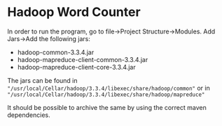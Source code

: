 # Hadoop Word Counter

In order to run the program, go to file->Project Structure->Modules. Add Jars->Add the following jars:
* hadoop-common-3.3.4.jar
* hadoop-mapreduce-client-common-3.3.4.jar
* hadoop-mapreduce-client-core-3.3.4.jar

The jars can be found in ```"/usr/local/Cellar/hadoop/3.3.4/libexec/share/hadoop/common"``` or in ```"/usr/local/Cellar/hadoop/3.3.4/libexec/share/hadoop/mapreduce"```

It should be possible to archive the same by using the correct maven dependencies. 
